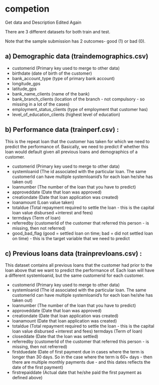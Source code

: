# competion
Get data and Description  Edited Again

There are 3 different datasets for both train and test.  

Note that the sample submission has 2 outcomes- good (1) or bad (0).  
## a) Demographic data (traindemographics.csv)

* customerid (Primary key used to merge to other data) 
* birthdate (date of birth of the customer) 
* bank_account_type (type of primary bank account)  
* longitude_gps  
* latitude_gps  
* bank_name_clients (name of the bank)  
* bank_branch_clients (location of the branch - not compulsory - so missing in a lot of the cases)  
* employment_status_clients (type of employment that customer has)  
* level_of_education_clients (highest level of education)  
## b) Performance data (trainperf.csv) : 
This is the repeat loan that the customer has taken for which we need to predict the performance of. Basically, we need to predict if whether this loan would default given all previous loans and demographics of a customer.   

* customerid (Primary key used to merge to other data)   
* systemloanid (The id associated with the particular loan. The same customerId can have multiple systemloanid’s for each loan he/she has taken out)  
* loannumber (The number of the loan that you have to predict)  
* approveddate (Date that loan was approved)  
* creationdate (Date that loan application was created)  
* loanamount (Loan value taken)   
* totaldue (Total repayment required to settle the loan - this is the capital loan value disbursed +interest and fees)  
* termdays (Term of loan)   
* referredby (customerId of the customer that referred this person - is missing, then not referred)  
* good_bad_flag (good = settled loan on time; bad = did not settled loan on time) - this is the target variable that we need to predict   
## c) Previous loans data (trainprevloans.csv) : 
This dataset contains all previous loans that the customer had prior to the loan above that we want to predict the performance of. Each loan will have a different systemloanid, but the same customerid for each customer.    

* customerid (Primary key used to merge to other data)   
* systemloanid (The id associated with the particular loan. The same customerId can have multiple systemloanid’s for each loan he/she has taken out)   
* loannumber (The number of the loan that you have to predict)   
* approveddate (Date that loan was approved)  
* creationdate (Date that loan application was created)   
* loanamount (Date that loan application was created)   
* totaldue (Total repayment required to settle the loan - this is the capital loan value disbursed +interest and fees) termdays (Term of loan)  
* closeddate (Date that the loan was settled)   
* referredby (customerId of the customer that referred this person - is missing, then not refrerred)    
* firstduedate (Date of first payment due in cases where the term is longer than 30 days. So in the case where the term is 60+ days - then there are multiple monthly payments due - and this dates reflects the date of the first payment)   
* firstrepaiddate (Actual date that he/she paid the first payment as defined above)
